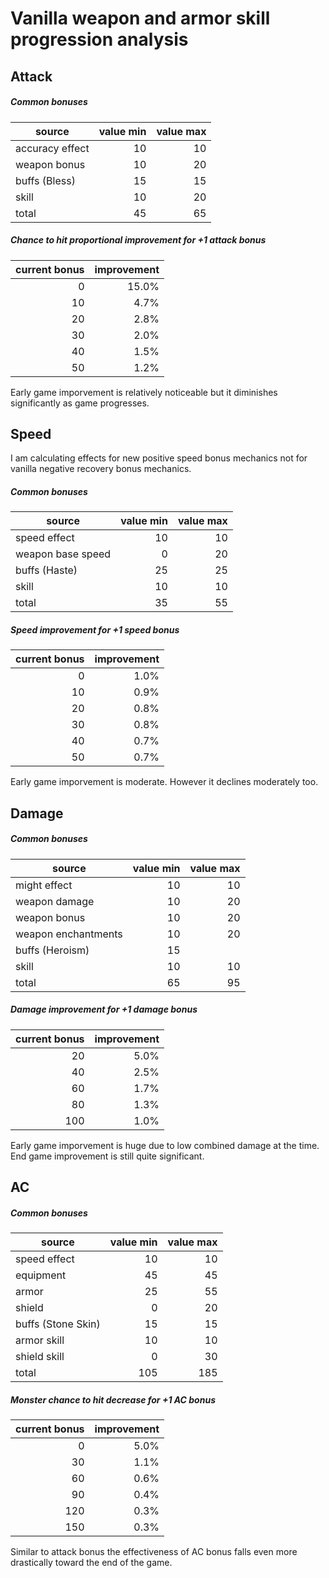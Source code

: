 # Vanilla weapon and armor skill progression analysis

## Attack

##### Common bonuses

|source|value min|value max|
|----|----:|----:|
|accuracy effect|10|10|
|weapon bonus|10|20|
|buffs (Bless)|15|15|
|skill|10|20|
|total|45|65|

##### Chance to hit proportional improvement for +1 attack bonus

|current bonus|improvement|
|----:|----:|
|0|15.0%|
|10|4.7%|
|20|2.8%|
|30|2.0%|
|40|1.5%|
|50|1.2%|

Early game imporvement is relatively noticeable but it diminishes significantly as game progresses.

## Speed

I am calculating effects for new positive speed bonus mechanics not for vanilla negative recovery bonus mechanics.

##### Common bonuses

|source|value min|value max|
|----|----:|----:|
|speed effect|10|10|
|weapon base speed|0|20|
|buffs (Haste)|25|25|
|skill|10|10|
|total|35|55|

##### Speed improvement for +1 speed bonus

|current bonus|improvement|
|----:|----:|
|0|1.0%|
|10|0.9%|
|20|0.8%|
|30|0.8%|
|40|0.7%|
|50|0.7%|

Early game imporvement is moderate. However it declines moderately too.

## Damage

##### Common bonuses

|source|value min|value max|
|----|----:|----:|
|might effect|10|10|
|weapon damage|10|20|
|weapon bonus|10|20|
|weapon enchantments|10|20|
|buffs (Heroism)|15|
|skill|10|10|
|total|65|95|

##### Damage improvement for +1 damage bonus

|current bonus|improvement|
|----:|----:|
|20|5.0%|
|40|2.5%|
|60|1.7%|
|80|1.3%|
|100|1.0%|

Early game imporvement is huge due to low combined damage at the time. End game improvement is still quite significant.

## AC

##### Common bonuses

|source|value min|value max|
|----|----:|----:|
|speed effect|10|10|
|equipment|45|45|
|armor|25|55|
|shield|0|20|
|buffs (Stone Skin)|15|15|
|armor skill|10|10|
|shield skill|0|30|
|total|105|185|

##### Monster chance to hit decrease for +1 AC bonus

|current bonus|improvement|
|----:|----:|
|0|5.0%|
|30|1.1%|
|60|0.6%|
|90|0.4%|
|120|0.3%|
|150|0.3%|

Similar to attack bonus the effectiveness of AC bonus falls even more drastically toward the end of the game.

